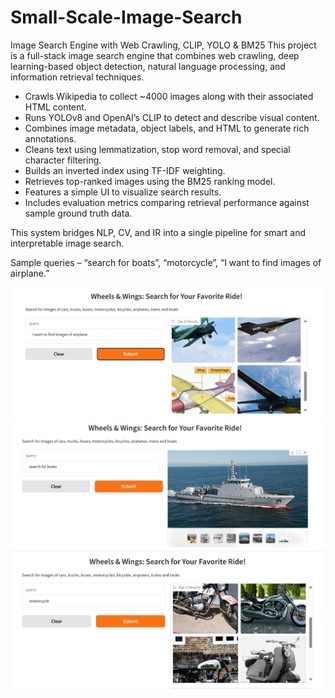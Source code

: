 # Small-Scale-Image-Search

Image Search Engine with Web Crawling, CLIP, YOLO & BM25
This project is a full-stack image search engine that combines web crawling, deep learning-based object detection, natural language processing, and information retrieval techniques.
- Crawls Wikipedia to collect ~4000 images along with their associated HTML content.
-	Runs YOLOv8 and OpenAI’s CLIP to detect and describe visual content.
-	Combines image metadata, object labels, and HTML to generate rich annotations.
-	Cleans text using lemmatization, stop word removal, and special character filtering.
-	Builds an inverted index using TF-IDF weighting.
-	Retrieves top-ranked images using the BM25 ranking model.
-	Features a simple UI to visualize search results.
-	Includes evaluation metrics comparing retrieval performance against sample ground truth data.

This system bridges NLP, CV, and IR into a single pipeline for smart and interpretable image search.

Sample queries – “search for boats”, “motorcycle”, “I want to find images of airplane.”
   
![SearchOutput1](output1.png)
![SearchOutput2](output2.png)
![SearchOutput3](output3.png)
